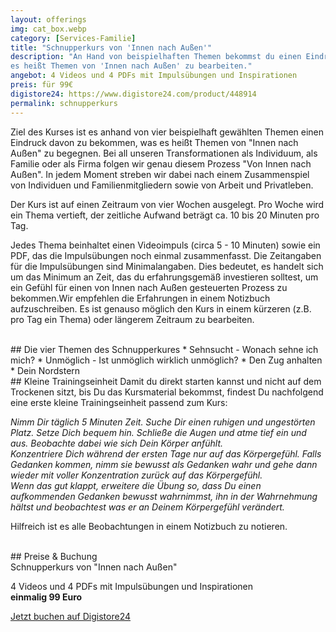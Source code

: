 ```yaml
---
layout: offerings
img: cat_box.webp
category: [Services-Familie]
title: "Schnupperkurs von 'Innen nach Außen'"
description: "An Hand von beispielhaften Themen bekommst du einen Eindruck, was
es heißt Themen von 'Innen nach Außen' zu bearbeiten."
angebot: 4 Videos und 4 PDFs mit Impulsübungen und Inspirationen
preis: für 99€
digistore24: https://www.digistore24.com/product/448914
permalink: schnupperkurs
---
```


Ziel des Kurses ist es anhand von vier beispielhaft gewählten Themen einen Eindruck
davon zu bekommen, was es heißt Themen von "Innen nach Außen" zu begegnen. Bei
all unseren Transformationen als Individuum, als Familie oder als Firma folgen
wir genau diesem Prozess "Von Innen nach Außen". In jedem Moment streben wir
dabei nach einem Zusammenspiel von Individuen und Familienmitgliedern sowie von
Arbeit und Privatleben.

Der Kurs ist auf einen Zeitraum von vier Wochen ausgelegt. Pro Woche wird ein
Thema vertieft, der zeitliche Aufwand beträgt ca. 10 bis 20 Minuten pro Tag.

Jedes Thema beinhaltet einen Videoimpuls (circa 5 - 10 Minuten) sowie ein PDF,
das die Impulsübungen noch einmal zusammenfasst. Die Zeitangaben für die
Impulsübungen sind Minimalangaben. Dies bedeutet, es handelt sich um das
Minimum an Zeit, das du erfahrungsgemäß investieren solltest, um ein Gefühl
für einen von Innen nach Außen gesteuerten Prozess zu bekommen.Wir empfehlen
die Erfahrungen in einem Notizbuch aufzuschreiben. Es ist genauso möglich den
Kurs in einem kürzeren (z.B. pro Tag ein Thema) oder längerem Zeitraum zu bearbeiten.

<br>
## Die vier Themen des Schnupperkures
* Sehnsucht - Wonach sehne ich mich?
* Unmöglich - Ist unmöglich wirklich unmöglich?
* Den Zug anhalten
* Dein Nordstern

<br>
## Kleine Trainingseinheit
Damit du direkt starten kannst und nicht auf dem Trockenen sitzt, bis Du das
Kursmaterial bekommst, findest Du nachfolgend eine erste kleine Trainingseinheit passend zum Kurs:

*Nimm Dir täglich 5 Minuten Zeit. Suche Dir einen ruhigen und ungestörten Platz.
Setze Dich bequem hin. Schließe die Augen und atme tief ein und aus. Beobachte
dabei wie sich Dein Körper anfühlt.<br>
Konzentriere Dich während der ersten Tage nur auf das Körpergefühl. Falls
Gedanken kommen, nimm sie bewusst als Gedanken wahr und gehe dann wieder mit
voller Konzentration zurück auf das Körpergefühl.<br>
Wenn das gut klappt, erweitere die Übung so, dass Du einen aufkommenden
Gedanken bewusst wahrnimmst, ihn in der Wahrnehmung hältst und beobachtest
was er an Deinem Körpergefühl verändert.*

Hilfreich ist es alle Beobachtungen in einem Notizbuch zu notieren.

<br>
## Preise & Buchung
<div class="panel panel-info">
<div class="panel-heading">Schnupperkurs von "Innen nach Außen"</div>
<div class="panel-body">
  <p>4 Videos und 4 PDFs mit Impulsübungen und Inspirationen<br>
  <b>einmalig 99 Euro</b></p>
  <p><a href="https://www.digistore24.com/product/448914" target="_blank" class="btn btn-primary">Jetzt buchen auf Digistore24</a></p>
</div>
</div>
